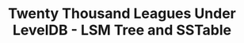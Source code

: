 ---
title: "Twenty Thousand Leagues Under LevelDB - LSM Tree and SSTable"
draft: true
tags:
  - Data Structures
  - Algorithms
  - Search Tree
summary: "This article will introduce the basic concepts of B tree and B+ tree, and show you how to implement them in GoLang."
enableToc: true
enableComments: true
---